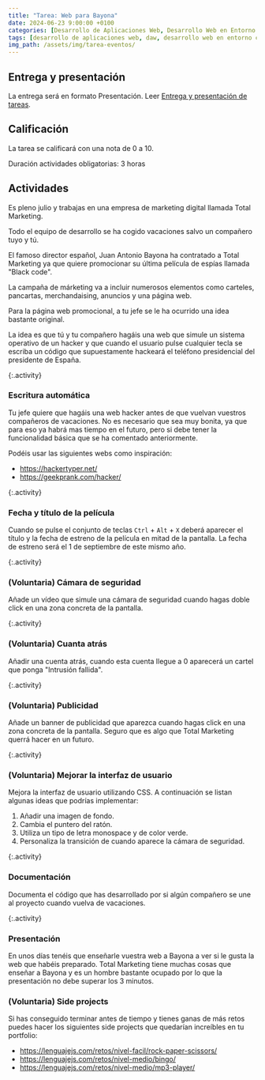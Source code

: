 ```yaml
---
title: "Tarea: Web para Bayona"
date: 2024-06-23 9:00:00 +0100
categories: [Desarrollo de Aplicaciones Web, Desarrollo Web en Entorno Cliente]
tags: [desarrollo de aplicaciones web, daw, desarrollo web en entorno cliente, dwec, practica, tarea, javascript]
img_path: /assets/img/tarea-eventos/
---
```


## Entrega y presentación

La entrega será en formato Presentación. Leer [Entrega y presentación de tareas](/posts/entrega-presentacion-tareas/).

## Calificación

La tarea se calificará con una nota de 0 a 10.

Duración actividades obligatorias: 3 horas

## Actividades

Es pleno julio y trabajas en una empresa de marketing digital llamada Total Marketing.

Todo el equipo de desarrollo se ha cogido vacaciones salvo un compañero tuyo y tú.

El famoso director español, Juan Antonio Bayona ha contratado a Total Marketing ya que quiere promocionar su última película de espías llamada "Black code".

La campaña de márketing va a incluir numerosos elementos como carteles, pancartas, merchandaising, anuncios y una página web.

Para la página web promocional, a tu jefe se le ha ocurrido una idea bastante original.

La idea es que tú y tu compañero hagáis una web que simule un sistema operativo de un hacker y que cuando el usuario pulse cualquier tecla se escriba un código que supuestamente hackeará el teléfono presidencial del presidente de España.

{:.activity}
### Escritura automática

Tu jefe quiere que hagáis una web hacker antes de que vuelvan vuestros compañeros de vacaciones. No es necesario que sea muy bonita, ya que para eso ya habrá mas tiempo en el futuro, pero si debe tener la funcionalidad básica que se ha comentado anteriormente.

Podéis usar las siguientes webs como inspiración:

- <https://hackertyper.net/>
- <https://geekprank.com/hacker/>

{:.activity}
### Fecha y título de la película

Cuando se pulse el conjunto de teclas `Ctrl` + `Alt` + `X` deberá aparecer el título y la fecha de estreno de la película en mitad de la pantalla. La fecha de estreno será el 1 de septiembre de este mismo año.

{:.activity}
### (Voluntaria) Cámara de seguridad

Añade un vídeo que simule una cámara de seguridad cuando hagas doble click en una zona concreta de la pantalla.

{:.activity}
### (Voluntaria) Cuanta atrás

Añadir una cuenta atrás, cuando esta cuenta llegue a 0 aparecerá un cartel que ponga "Intrusión fallida".

{:.activity}
### (Voluntaria) Publicidad

Añade un banner de publicidad que aparezca cuando hagas click en una zona concreta de la pantalla. Seguro que es algo que Total Marketing querrá hacer en un futuro.

{:.activity}
### (Voluntaria) Mejorar la interfaz de usuario

Mejora la interfaz de usuario utilizando CSS. A continuación se listan algunas ideas que podrías implementar:

1. Añadir una imagen de fondo.
1. Cambia el puntero del ratón.
1. Utiliza un tipo de letra monospace y de color verde.
1. Personaliza la transición de cuando aparece la cámara de seguridad.

{:.activity}
### Documentación

Documenta el código que has desarrollado por si algún compañero se une al proyecto cuando vuelva de vacaciones.

{:.activity}
### Presentación

En unos días tenéis que enseñarle vuestra web a Bayona a ver si le gusta la web que habéis preparado. Total Marketing tiene muchas cosas que enseñar a Bayona y es un hombre bastante ocupado por lo que la presentación no debe superar los 3 minutos.

### (Voluntaria) Side projects

Si has conseguido terminar antes de tiempo y tienes ganas de más retos puedes hacer los siguientes side projects que quedarían increíbles en tu portfolio:

- <https://lenguajejs.com/retos/nivel-facil/rock-paper-scissors/>
- <https://lenguajejs.com/retos/nivel-medio/bingo/>
- <https://lenguajejs.com/retos/nivel-medio/mp3-player/>
